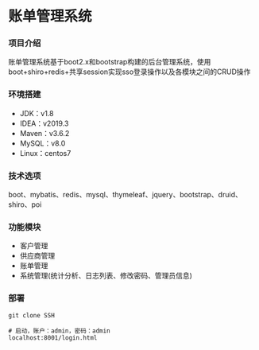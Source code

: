 # 账单管理系统

### 项目介绍

账单管理系统基于boot2.x和bootstrap构建的后台管理系统，使用boot+shiro+redis+共享session实现sso登录操作以及各模块之间的CRUD操作

### 环境搭建

- JDK：v1.8
- IDEA：v2019.3
- Maven：v3.6.2
- MySQL：v8.0
- Linux：centos7

### 技术选项

boot、mybatis、redis、mysql、thymeleaf、jquery、bootstrap、druid、shiro、poi

### 功能模块

- 客户管理
- 供应商管理
- 账单管理
- 系统管理(统计分析、日志列表、修改密码、管理员信息)

### 部署

```shell
git clone SSH

# 启动，账户：admin，密码：admin
localhost:8001/login.html
```

